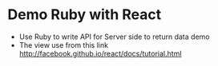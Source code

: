 # Demo Ruby with React

* Use Ruby to write API for Server side to return data demo
* The view use from this link http://facebook.github.io/react/docs/tutorial.html


